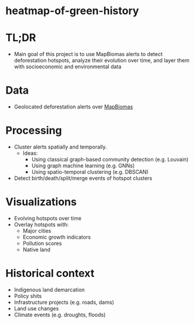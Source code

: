# heatmap-of-green-history

# TL;DR
- Main goal of this project is to use MapBiomas alerts to detect deforestation hotspots, analyze their evolution over time, and layer them with socioeconomic and environmental data

# Data
- Geolocated deforestation alerts over [MapBiomas](https://plataforma.alerta.mapbiomas.org/api/docs/index.html)

# Processing
- Cluster alerts spatially and temporally. 
    - Ideas: 
        - Using classical graph-based community detection (e.g. Louvain)
        - Using graph machine learning (e.g. GNNs)
        - Using spatio-temporal clustering (e.g. DBSCAN)
- Detect birth/death/split/merge events of hotspot clusters

# Visualizations
- Evolving hotspots over time
- Overlay hotspots with:
    - Major cities
    - Economic growth indicators
    - Pollution scores
    - Native land

# Historical context
- Indigenous land demarcation
- Policy shits
- Infrastructure projects (e.g. roads, dams)
- Land use changes
- Climate events (e.g. droughts, floods)

